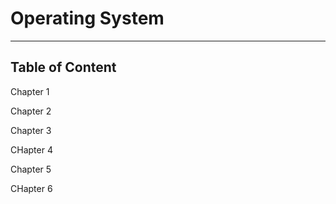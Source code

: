 # Operating System

 ---

 Table of Content
 ---

 Chapter 1

 Chapter 2

 Chapter 3

 CHapter 4

 Chapter 5

 CHapter 6